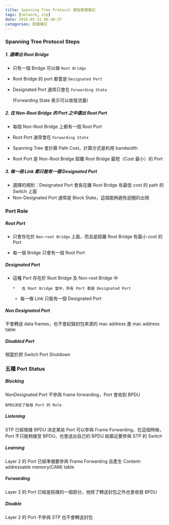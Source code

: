 ```yaml
---
title: Spanning Tree Protocol 重點整理筆記
tags: [network, stp]
date: 2016-05-31 08:48:37
categories: 閱讀筆記
---
```


### Spanning Tree Protocol Steps

##### 1\. 選舉出 Root Bridge

*   只有一個 Bridge 可以做 `Root Bridge`

<!-- more -->
*   Root Bridge 的 port 都會是 `Designated Port`

*   Designated Port 通常只會在 `Forwarding State`


    (Forwarding State 表示可以收發流量)

##### 2\. 在 Non-Root Bridge 的 Port 之中選出 Root Port

*   每個 Non-Root Bridge 上都有一個 Root Port
*   Root Port 通常會在 `Forwarding State`

*   Spanning Tree 會計算 Path Cost，計算方式是利用 bandwidth
*   Root Port 是 Non-Root Bridge 距離 Root Bridge 最短（Cost 最小）的 Port

##### 3\. 每一段 Link 都只能有一個 Designated Port

*   選擇的規則：Designated Port 會長在離 Root Bridge 有最低 cost 的 path 的 Switch 上面
*   Non-Designated Port 通常是 Block State，這個能夠避免迴圈的出現

### Port Role

##### Root Port

*   只會存在於 `Non-root Bridge` 上面，而且是距離 Root Bridge 有最小 cost 的 Port

*   每一個 Bridge 只會有一個 Root Port

##### Designated Port

*   這種 Port 存在於 Root Bridge 及 Non-root Bridge 中

        *   在 Root Bridge 當中，所有 Port 都是 Designated Port
    *   每一條 Link 只能有一個 Designated Port

##### Non Designated Port

不會轉送 data frames，也不會紀錄封包來源的 mac address 進 mac address table

##### Disabled Port

相當於把 Switch Port Shutdown

### 五種 Port Status

##### Blocking

NonDesignated Port 不參與 frame forwarding，Port 會收到 BPDU

`BPDU決定了每個 Port 的 Role`

##### Listening

STP 已經根據 BPDU 決定某些 Port 可以參與 Frame Forwarding，在這個時候，Port 不只能夠接受 BPDU，也會送出自己的 BPDU 給鄰近要參與 STP 的 Switch

##### Learning

Layer 2 的 Port 已經準備要參與 Frame Forwarding 且產生 Content-addressable memory(CAM) table

##### Forwarding

Layer 2 的 Port 已經是拓樸的一個部分，他除了轉送封包之外也會收發 BPDU

##### Disable

Layer 2 的 Port 不參與 STP 也不會轉送封包
